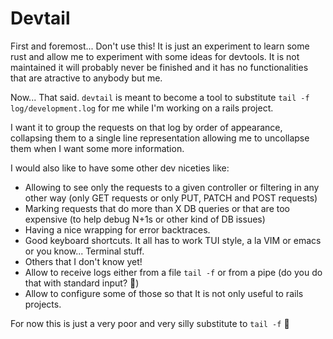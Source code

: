 # Devtail

First and foremost... Don't use this! It is just an experiment to learn some
rust and allow me to experiment with some ideas for devtools. It is not
maintained it will probably never be finished and it has no functionalities
that are atractive to anybody but me.

Now... That said. `devtail` is meant to become a tool to substitute `tail -f
log/development.log` for me while I'm working on a rails project.

I want it to group the requests on that log by order of appearance, collapsing
them to a single line representation allowing me to uncollapse them when I want
some more information.

I would also like to have some other dev niceties like:

* Allowing to see only the requests to a given controller or filtering in any
    other way (only GET requests or only PUT, PATCH and POST requests)
* Marking requests that do more than X DB queries or that are too expensive (to
    help debug N+1s or other kind of DB issues)
* Having a nice wrapping for error backtraces.
* Good keyboard shortcuts. It all has to work TUI style, a la VIM or emacs or
    you know... Terminal stuff.
* Others that I don't know yet!
* Allow to receive logs either from a file `tail -f` or from a pipe (do you do
    that with standard input? :shrug:)
* Allow to configure some of those so that It is not only useful to rails
    projects.

For now this is just a very poor and very silly substitute to `tail -f` :shrug:
